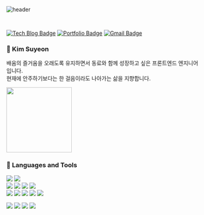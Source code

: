 
![header](https://capsule-render.vercel.app/api?type=wave&color=auto&height=150&section=header&text=SuyeonKim%20&fontSize=90&animation=fadeIn)

</br>
<div aling="center"> 
  
[![Tech Blog Badge](https://img.shields.io/badge/Tech-Link717's_Blog-brightgreen)](https://velog.io/@link717)
[![Portfolio Badge](https://img.shields.io/badge/Portfolio-Notion-lightgrey)]()
[![Gmail Badge](https://img.shields.io/badge/-Gmail-d14836?style=flat-square&logo=Gmail&logoColor=white&link=mailto:ksy95433@gmail.com)](mailto:ksy95433@gmail.com)
</div> 

<h3>🌼 Kim Suyeon</h3>

<p>배움의 즐거움을 오래도록 유지하면서 동료와 함께 성장하고 싶은 프론트엔드 엔지니어입니다.
</br>현재에 안주하기보다는 한 걸음이라도 나아가는 삶을 지향합니다.</p>


<img src="https://github-readme-stats.vercel.app/api?username=link717&show_icons=true" height=170 />

<h3>🌼 Languages and Tools</h3>  


<img src="https://img.shields.io/badge/TypeScript-3178C6?logo=TypeScript&logoColor=white" />&nbsp;<img src="https://img.shields.io/badge/JavaScript-F7DF1E?logo=JavaScript&logoColor=black" />
<br>
<img src="https://img.shields.io/badge/React-61DAFB?logo=React&logoColor=black" />&nbsp;<img src="https://img.shields.io/badge/Next.js-000000?logo=Next.js&logoColor=white" />&nbsp;<img src="https://img.shields.io/badge/GraphQL-E10098?logo=GraphQL&logoColor=white" />&nbsp;<img src="https://img.shields.io/badge/Apollo GraphQL-311C87?logo=Apollo GraphQL&logoColor=white" />
<br>
<img src="https://img.shields.io/badge/Tailwind CSS-06B6D4?logo=Tailwind CSS&logoColor=white" />&nbsp;<img src="https://img.shields.io/badge/StyledComponents-DB7093?logo=styled-components&logoColor=white" />&nbsp;<img src="https://img.shields.io/badge/Sass-CC6699?logo=Sass&logoColor=white" />&nbsp;<img src="https://img.shields.io/badge/CSS3-1572B6?logo=CSS3&logoColor=white" />&nbsp;<img src="https://img.shields.io/badge/HTML5-E34F26?logo=HTML5&logoColor=white" />


<img src="https://img.shields.io/badge/Vue.js-4FC08D?logo=Vue.js&logoColor=white" />&nbsp;<img src="https://img.shields.io/badge/Dart-0175C2?logo=Dart&logoColor=white" />&nbsp;<img src="https://img.shields.io/badge/Flutter-02569B?logo=Flutter&logoColor=white" />&nbsp;<img src="https://img.shields.io/badge/Redux-764ABC?logo=Redux&logoColor=black" />

</br>

<!--![footer](https://capsule-render.vercel.app/api?type=wave&color=auto&height=120&section=footer&text=&fontSize=90)-->

<!--
**Link717/Link717** is a ✨ _special_ ✨ repository because its `README.md` (this file) appears on your GitHub profile.

Here are some ideas to get you started:

- 🔭 I’m currently working on ...
- 🌱 I’m currently learning ...
- 👯 I’m looking to collaborate on ...
- 🤔 I’m looking for help with ...
- 💬 Ask me about ...
- 📫 How to reach me: ...
- 😄 Pronouns: ...
- ⚡ Fun fact: ...
-->
